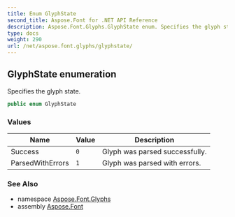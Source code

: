 ```yaml
---
title: Enum GlyphState
second_title: Aspose.Font for .NET API Reference
description: Aspose.Font.Glyphs.GlyphState enum. Specifies the glyph state
type: docs
weight: 290
url: /net/aspose.font.glyphs/glyphstate/
---
```

## GlyphState enumeration

Specifies the glyph state.

```csharp
public enum GlyphState
```

### Values

| Name | Value | Description |
| --- | --- | --- |
| Success | `0` | Glyph was parsed successfully. |
| ParsedWithErrors | `1` | Glyph was parsed with errors. |

### See Also

* namespace [Aspose.Font.Glyphs](../../aspose.font.glyphs/)
* assembly [Aspose.Font](../../)


